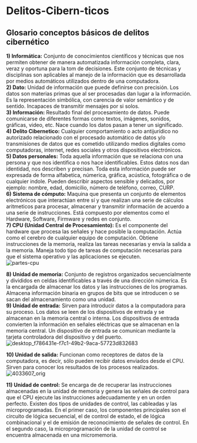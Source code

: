 # Delitos-Cibern-ticos
## Glosario conceptos básicos de delitos cibernético 
**1) Informática:** Conjunto de conocimientos científicos y técnicas que nos permiten obtener de manera automatizada información completa, clara, veraz y oportuna para la tom de decisiones. Este conjunto de técnicas y disciplinas son aplicables al manejo de la información que es desarrollada por medios automáticos utilizados dentro de una computadora.<br/>
**2) Dato:** Unidad de información que puede definirse con precisión. Los datos son materias primas que al ser procesadas dan lugar a la información. Es la representación simbólica, con carencia de valor semántico y de sentido. Incapaces de transmitir mensajes por si solos.<br/>**3) Información:** Resultado final del procesamiento de datos. Puede comunicarse de diferentes formas como textos, imágenes, sonidos, gráficas, video, etc. Nace cuando los datos pasan a tener un significado.<br/>
**4) Delito Cibernetico:** Cualquier comportamiento o acto antijurídico no autorizado relacionado con el procesado automático de datos y/o transmisiones de datos que es cometido utilizando medios digitales como computadoras, internet, redes sociales y otros dispositivos electrónicos.<br/>
**5) Datos personales:** Toda aquella información que se relaciona con una persona y que nos identifica o nos hace identificables. Estos datos nos dan identidad, nos describen y precisan. Toda esta información puede ser expresada de forma alfabetica, númerica, gráfica, acústica, fotográfica o de cualquier indole. Pueden describir aspectos sensible y delicados, por ejemplo: nombre, edad, domicilio, número de teléfono, correo, CURP.<br/>
**6) Sistema de cómputo:** Maquina que presenta un conjunto de elementos electrónicos que interactúan entre sí y que realizan una serie de cálculos aritmeticos para procesar, almacenar y transmitir información de acuerdo a una serie de instrucciones. Está compuesto por elementos como el Hardware, Software, Firmware y redes en conjunto.<br/>
**7) CPU (Unidad Central de Procesamiento):** Es el componente del hardware que procesa las señales y hace posible la computación. Actúa como el cerebro de cualquier equipo de computación. Obtiene instrucciones de la memoria, realiza las tareas necesarias y envía la salida a la memoria. Maneja todo tipo de tareas de computación necesarias para que el sistema operativo y las aplicaciones se ejecuten.<br/> ![partes-cpu](https://github.com/user-attachments/assets/0aec8671-35dc-46df-97b6-873e88382235) <br/>

**8) Unidad de memoria:** Conjunto de registros organizados secuencialmente y divididos en celdas identificables a través de una dirección númerica. Es la encargada de almacenar los datos y las instrucciones de los programas. Almacena información binaria en grupos de bits que se introducen o se sacan del almacenamiento como una unidad.<br/>
**9) Unidad de entrada:** Sirven para introducir datos a la computadora para su proceso. Los datos se leen de los dispositivos de entrada y se almacenan en la memoria central o interna. Los dispositivos de entrada convierten la información en señales eléctricas que se almacenan en la memoria central. Un dispositivo de entrada se comunican mediante la tarjeta controladora del dispositivo y del puerto.<br/> ![desktop_f786431e-f7c1-49b2-9aca-57723d832683](https://github.com/user-attachments/assets/d0a7e439-2f33-40e2-a167-3c15717aeac1) <br/> 

**10) Unidad de salida:** Funcionan como receptores de datos de la computadora, es decir, sólo pueden recibir datos enviados desde el CPU. Sirven para conocer los resultados de los procesos realizados.<br/> ![4033607_orig](https://github.com/user-attachments/assets/a23a69be-ab27-48bc-8ff9-297d5ea1db1e) <br/>

**11) Unidad de control:** Se encarga de de recuperar las instrucciones almacenadas en la unidad de memoria y genera las señales de control para que el CPU ejecute las instrucciones
adecuadamente y en un orden perfecto. Existen dos tipos de unidades de control, las cableadas y las microprogramadas. En el primer caso, los componentes principales son el
circuito de lógica secuencial, el de control de estado, el de lógica combinacional y el de emisión de reconocimiento de señales de control. En el segundo caso, la microprogramación de la unidad de control se encuentra almacenada en una micromemoria.

